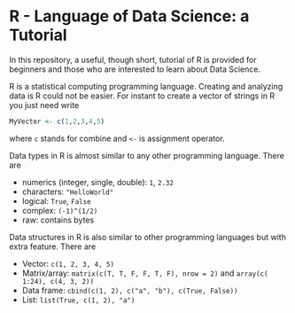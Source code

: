 # R - Language of Data Science: a Tutorial

In this repository, a useful, though short, tutorial of R is provided for beginners and those who are interested 
to learn about Data Science.

R is a statistical computing programming language. Creating and analyzing data is R could not be easier. For instant
to create a vector of strings in R you just need write 

```R 
MyVector <- c(1,2,3,4,5)
```

where `c` stands for combine and `<-` is assignment operator.

Data types in R is almost similar to any other programming language. There are 

- numerics (integer, single, double): `1`, `2.32`
- characters: `"HelloWorld"`
- logical: `True`, `False`
- complex: `(-1)^(1/2)`
- raw: contains bytes

Data structures in R is also similar to other programming languages but with extra feature. There are

- Vector: `c(1, 2, 3, 4, 5)`
- Matrix/array: `matrix(c(T, T, F, F, T, F), nrow = 2)` and `array(c( 1:24), c(4, 3, 2))`
- Data frame: `cbind(c(1, 2), c("a", "b"), c(True, False))`
- List: `list(True, c(1, 2), "a")`
